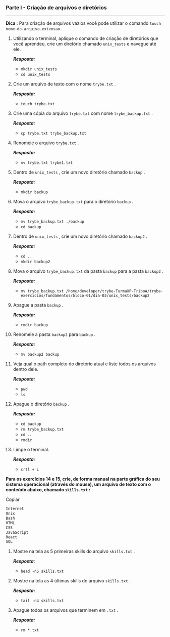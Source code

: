 ### Parte I - Criação de arquivos e diretórios

---

**Dica** : Para criação de arquivos vazios você pode utilizar o comando `touch nome-do-arquivo.extensao` .

1. Utilizando o terminal, aplique o comando de criação de diretórios que você aprendeu, crie um diretório chamado `unix_tests` e navegue até ele.

   _**Resposta:**_ 

   - `mkdir unix_tests` 
   -  `cd unix_tests`

2. Crie um arquivo de texto com o nome `trybe.txt` .

   _**Resposta:**_ 

   - `touch trybe.txt`

3. Crie uma cópia do arquivo `trybe.txt` com nome `trybe_backup.txt` .

   _**Resposta:**_ 

   - `cp trybe.txt trybe_backup.txt`

4. Renomeie o arquivo `trybe.txt` .

   _**Resposta:**_ 

   - `mv trybe.txt trybe1.txt`

5. Dentro de `unix_tests` , crie um novo diretório chamado `backup` .

   _**Resposta:**_ 

   - `mkdir backup`

6. Mova o arquivo `trybe_backup.txt` para o diretório `backup` .

   _**Resposta:**_ 

   - `mv trybe_backup.txt ./backup`
   - `cd backup`

7. Dentro de `unix_tests` , crie um novo diretório chamado `backup2` .

   _**Resposta:**_ 

   - `cd ..`
   - `mkdir backup2`

8. Mova o arquivo `trybe_backup.txt` da pasta `backup` para a pasta `backup2` .

   _**Resposta:**_ 

   - `mv trybe_backup.txt /home/developer/trybe-TurmaXP-TriboA/trybe-exercicios/fundamentos/bloco-01/dia-03/unix_tests/backup2`

9. Apague a pasta `backup` .

   _**Resposta:**_ 

   - `rmdir backup`

10. Renomeie a pasta `backup2` para `backup` .

    _**Resposta:**_ 

    - `mv backup2 backup`

11. Veja qual o path completo do diretório atual e liste todos os arquivos dentro dele.

    _**Resposta:**_ 

    - `pwd`
    - `ls`

12. Apague o diretório `backup` .

    _**Resposta:**_ 

    - `cd backup`
    - `rm trybe_backup.txt`
    - `cd .`.
    - `rmdir`

13. Limpe o terminal.

    _**Resposta:**_ 

    - `crtl + L`

**Para os exercícios 14 e 15, crie, de forma manual na parte gráfica do seu sistema operacional (através do mouse), um arquivo de texto com o conteúdo abaixo, chamado `skills.txt` :**

Copiar

```sh
Internet
Unix
Bash
HTML
CSS
JavaScript
React
SQL
```

1. Mostre na tela as 5 primeiras skills do arquivo `skills.txt` .

   _**Resposta:**_ 

   - `head -n5 skills.txt`

2. Mostre na tela as 4 últimas skills do arquivo `skills.txt` .

   _**Resposta:**_ 

   - `tail -n4 skills.txt`

3. Apague todos os arquivos que terminem em `.txt` .

   _**Resposta:**_ 

   - `rm *.txt`

     